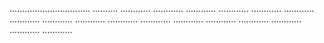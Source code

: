 ................................ ..........
............
............
............
............
............
............
............
............
............
............
............
............
............
............
............
............
............


